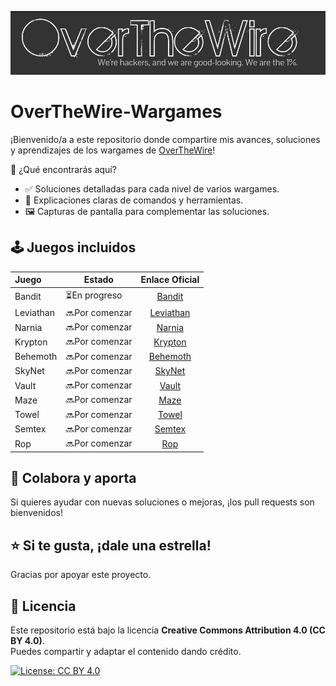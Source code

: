 ![background Over The Wire](assets/overthewire.jpg)

# OverTheWire-Wargames
¡Bienvenido/a a este repositorio donde compartire mis avances, soluciones y aprendizajes de los wargames de [OverTheWire](https://overthewire.org/wargames/)!

📌 ¿Qué encontrarás aquí?
  - ✅ Soluciones detalladas para cada nivel de varios wargames.
  - 🧠 Explicaciones claras de comandos y herramientas.
  - 🖼️ Capturas de pantalla para complementar las soluciones.

## 🕹️ Juegos incluidos

| Juego      | Estado       | Enlace Oficial                                    |
|:------------|--------------|:--------------------------------------------------:|
| Bandit     | ⏳En progreso | [Bandit](https://overthewire.org/wargames/bandit/) |
| Leviathan  | 🔜Por comenzar | [Leviathan](https://overthewire.org/wargames/leviathan/) |
| Narnia     | 🔜Por comenzar | [Narnia](https://overthewire.org/wargames/narnia/) |
| Krypton    | 🔜Por comenzar | [Krypton](https://overthewire.org/wargames/krypton/) |
| Behemoth   | 🔜Por comenzar | [Behemoth](https://overthewire.org/wargames/behemoth/) |
| SkyNet     | 🔜Por comenzar | [SkyNet](https://overthewire.org/wargames/skynet/) |
| Vault      | 🔜Por comenzar | [Vault](https://overthewire.org/wargames/vault/) |
| Maze       | 🔜Por comenzar | [Maze](https://overthewire.org/wargames/maze/) |
| Towel      | 🔜Por comenzar | [Towel](https://overthewire.org/wargames/towel/) |
| Semtex     | 🔜Por comenzar | [Semtex](https://overthewire.org/wargames/semtex/) |
| Rop        | 🔜Por comenzar | [Rop](https://overthewire.org/wargames/rop/) |

## 🙌 Colabora y aporta

Si quieres ayudar con nuevas soluciones o mejoras, ¡los pull requests son bienvenidos!

## ⭐ Si te gusta, ¡dale una estrella!

Gracias por apoyar este proyecto. 

## 📜 Licencia

Este repositorio está bajo la licencia **Creative Commons Attribution 4.0 (CC BY 4.0)**.  
Puedes compartir y adaptar el contenido dando crédito.

[![License: CC BY 4.0](https://img.shields.io/badge/License-CC%20BY%204.0-lightgrey.svg)](https://creativecommons.org/licenses/by/4.0/)
